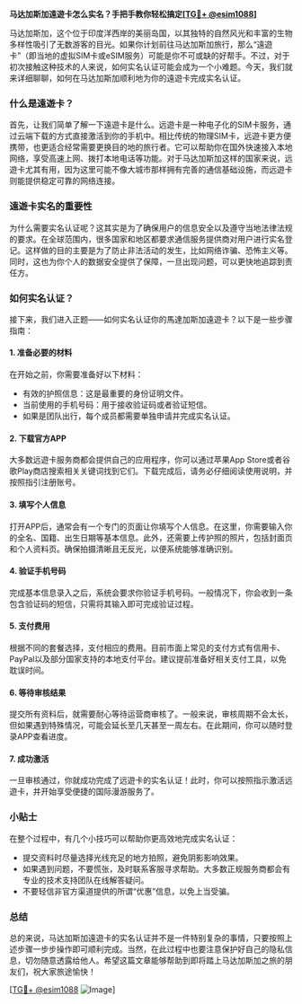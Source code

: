 **马达加斯加遠遊卡怎么实名？手把手教你轻松搞定[[TG💪+ @esim1088](https://t.me/s/esim1088)]**

马达加斯加，这个位于印度洋西岸的美丽岛国，以其独特的自然风光和丰富的生物多样性吸引了无数游客的目光。如果你计划前往马达加斯加旅行，那么“遠遊卡”（即当地的虚拟SIM卡或eSIM服务）可能是你不可或缺的好帮手。不过，对于初次接触这种技术的人来说，如何实名认证可能会成为一个小难题。今天，我们就来详细聊聊，如何在马达加斯加顺利地为你的遠遊卡完成实名认证。

### 什么是遠遊卡？

首先，让我们简单了解一下遠遊卡是什么。远遊卡是一种电子化的SIM卡服务，通过云端下载的方式直接激活到你的手机中。相比传统的物理SIM卡，远遊卡更方便携带，也更适合经常需要更换目的地的旅行者。它可以帮助你在国外快速接入本地网络，享受高速上网、拨打本地电话等功能。对于马达加斯加这样的国家来说，远遊卡尤其有用，因为这里可能不像大城市那样拥有完善的通信基础设施，而远遊卡则能提供稳定可靠的网络连接。

### 遠遊卡实名的重要性

为什么需要实名认证呢？这其实是为了确保用户的信息安全以及遵守当地法律法规的要求。在全球范围内，很多国家和地区都要求通信服务提供商对用户进行实名登记。这样做的目的主要是为了防止非法活动的发生，比如网络诈骗、恐怖主义等。同时，这也为你个人的数据安全提供了保障，一旦出现问题，可以更快地追踪到责任方。

### 如何实名认证？

接下来，我们进入正题——如何实名认证你的馬達加斯加遠遊卡？以下是一些步骤指南：

#### 1. 准备必要的材料
在开始之前，你需要准备好以下材料：
- 有效的护照信息：这是最重要的身份证明文件。
- 当前使用的手机号码：用于接收验证码或者验证短信。
- 如果是团队出行，每个成员都需要单独申请并完成实名认证。

#### 2. 下载官方APP
大多数远遊卡服务商都会提供自己的应用程序，你可以通过苹果App Store或者谷歌Play商店搜索相关关键词找到它们。下载完成后，请务必仔细阅读使用说明，并按照指引注册账号。

#### 3. 填写个人信息
打开APP后，通常会有一个专门的页面让你填写个人信息。在这里，你需要输入你的全名、国籍、出生日期等基本信息。此外，还需要上传护照的照片，包括封面页和个人资料页。确保拍摄清晰且无反光，以便系统能够准确识别。

#### 4. 验证手机号码
完成基本信息录入之后，系统会要求你验证手机号码。一般情况下，你会收到一条包含验证码的短信，只需将其输入即可完成验证过程。

#### 5. 支付费用
根据不同的套餐选择，支付相应的费用。目前市面上常见的支付方式有信用卡、PayPal以及部分国家支持的本地支付平台。建议提前准备好相关支付工具，以免耽误时间。

#### 6. 等待审核结果
提交所有资料后，就需要耐心等待运营商审核了。一般来说，审核周期不会太长，但如果遇到特殊情况，可能会延长至几天甚至一周左右。在此期间，你可以随时登录APP查看进度。

#### 7. 成功激活
一旦审核通过，你就成功完成了远遊卡的实名认证！此时，你可以按照指示激活远遊卡，并开始享受便捷的国际漫游服务了。

### 小贴士

在整个过程中，有几个小技巧可以帮助你更高效地完成实名认证：
- 提交资料时尽量选择光线充足的地方拍照，避免阴影影响效果。
- 如果遇到问题，不要慌张，及时联系客服寻求帮助。大多数正规服务商都会有专业的技术支持团队在线解答疑问。
- 不要轻信非官方渠道提供的所谓“优惠”信息，以免上当受骗。

### 总结

总的来说，马达加斯加遠遊卡的实名认证并不是一件特别复杂的事情，只要按照上述步骤一步步操作即可顺利完成。当然，在此过程中也要注意保护好自己的隐私信息，切勿随意透露给他人。希望这篇文章能够帮助到即将踏上马达加斯加之旅的朋友们，祝大家旅途愉快！

[[TG💪+ @esim1088](https://t.me/s/esim1088) ![Image](https://i.postimg.cc/4NQfJmqS/Snipaste-2025-05-13-00-14-12.png)]